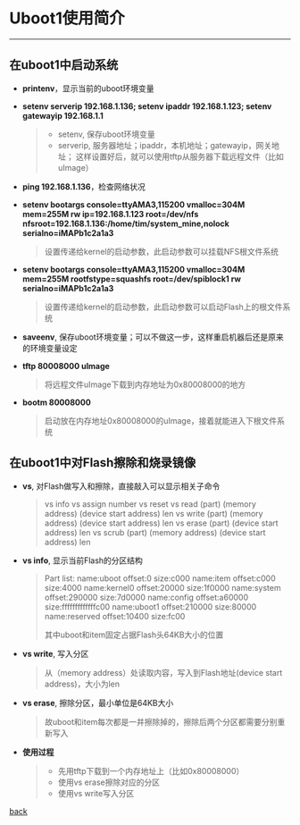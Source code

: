 # Uboot1使用简介

---

## 在uboot1中启动系统

- **printenv**，显示当前的uboot环境变量

- **setenv serverip 192.168.1.136; setenv ipaddr 192.168.1.123; setenv gatewayip 192.168.1.1**

  > - setenv, 保存uboot环境变量
  > - serverip, 服务器地址；ipaddr，本机地址；gatewayip，网关地址；
      这样设置好后，就可以使用tftp从服务器下载远程文件（比如uImage）

- **ping 192.168.1.136**，检查网络状况

- **setenv bootargs console=ttyAMA3,115200 vmalloc=304M mem=255M rw ip=192.168.1.123 root=/dev/nfs nfsroot=192.168.1.136:/home/tim/system_mine,nolock serialno=iMAPb1c2a1a3**

  > 设置传递给kernel的启动参数，此启动参数可以挂载NFS根文件系统

- **setenv bootargs console=ttyAMA3,115200 vmalloc=304M mem=255M rootfstype=squashfs root=/dev/spiblock1 rw serialno=iMAPb1c2a1a3**

  > 设置传递给kernel的启动参数，此启动参数可以启动Flash上的根文件系统

- **saveenv**, 保存uboot环境变量；可以不做这一步，这样重启机器后还是原来的环境变量设定

- **tftp 80008000 uImage**

  > 将远程文件uImage下载到内存地址为0x80008000的地方

- **bootm 80008000**

  > 启动放在内存地址0x80008000的uImage，接着就能进入下根文件系统

## 在uboot1中对Flash擦除和烧录镜像

- **vs**, 对Flash做写入和擦除，直接敲入可以显示相关子命令

  > vs info 
  > vs assign number 
  > vs reset 
  > vs read (part) (memory address) (device start address) len 
  > vs write (part) (memory address) (device start address) len 
  > vs erase (part) (device start address) len 
  > vs scrub (part) (memory address) (device start address) len 

- **vs info**, 显示当前Flash的分区结构

  > Part list: 
  > name:uboot offset:0 size:c000 
  > name:item offset:c000 size:4000 
  > name:kernel0 offset:20000 size:1f0000 
  > name:system offset:290000 size:7d0000 
  > name:config offset:a60000 size:fffffffffffffc00 
  > name:uboot1 offset:210000 size:80000 
  > name:reserved offset:10400 size:fc00 
  > 
  > 其中uboot和item固定占据Flash头64KB大小的位置 

- **vs write**, 写入分区

  > 从（memory address）处读取内容，写入到Flash地址(device start address)，大小为len 

- **vs erase**, 擦除分区，最小单位是64KB大小

  > 故uboot和item每次都是一并擦除掉的，擦除后两个分区都需要分别重新写入 

- **使用过程**

  > - 先用tftp下载到一个内存地址上（比如0x80008000）
  > - 使用vs erase擦除对应的分区
  > - 使用vs write写入分区
  
[back](./)
